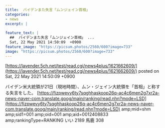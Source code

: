 ```yaml
---
title:  バイデンまた失言「ムンジェイン首相」  
categories:
- news
excerpt: |
  
feature_text: |
  ##  バイデンまた失言「ムンジェイン首相」 ...
  Sat, 22 May 2021 14:50:09  +0900
feature_image: "https://picsum.photos/2560/600?image=733"
image: "https://picsum.photos/2560/600?image=733"
---
```


[https://lavender.5ch.net/test/read.cgi/news4plus/1621662609/](https://lavender.5ch.net/test/read.cgi/news4plus/1621662609/)
posted on Sat, 22 May 2021 14:50:09  +0900

<!--more-->

バイデン米大統領が21日（現地時間）、ムン・ジェイン大統領を「首相」と称する失言をした。 [https://fizpwevy6ty7sqghhaskoop26q-ac4c6men2g7xr2a-news-naver-com.translate.goog/main/ranking/read.nhn?mode=LSD](https://fizpwevy6ty7sqghhaskoop26q-ac4c6men2g7xr2a-news-naver-com.translate.goog/main/ranking/read.nhn?mode=LSD) amp;mid=shm amp;sid1=001 amp;oid=001 amp;aid=0012408833 amp;rankingType=RANKING いい 2189 馬鹿 308
